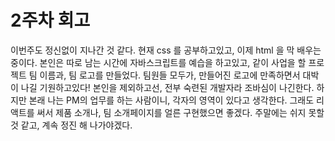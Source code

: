 # 2주차 회고

이번주도 정신없이 지나간 것 같다.
현재 css 를 공부하고있고, 이제 html 을 막 배우는 중이다.
본인은 따로 남는 시간에 자바스크립트를 예습을 하고있고,
같이 사업을 할 프로젝트 팀 이름과, 팀 로고를 만들었다.
팀원들 모두가, 만들어진 로고에 만족하면서 대박이 나길 기원하고있다!
본인을 제외하고선, 전부 숙련된 개발자라 조바심이 나긴한다.
하지만 본래 나는 PM의 업무를 하는 사람이니, 각자의 영역이 있다고 생각한다.
그래도 리액트를 써서 제품 소개나, 팀 소개페이지를 얼른 구현했으면 좋겠다.
주말에는 쉬지 못할 것 같고, 계속 정진 해 나가야겠다.